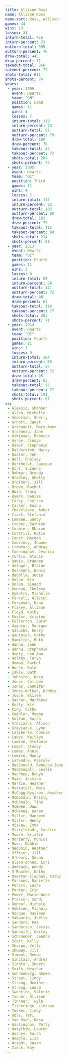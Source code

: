 ```yaml
---
title: Allison Ross
name: Allison Ross
name-sort: Ross, Allison
games: 44
wins: 13
losses: 31
inturn-total: 416
inturn-percent: 72
outturn-total: 395
outturn-percent: 76
draw-total: 445
draw-percent: 71
takeout-total: 366
takeout-percent: 77
shots-total: 811
shots-percent: 74
years:
 - year: 1999
   event: Hearts
   team: "ON"
   position: Lead
   games: 11
   wins: 4
   losses: 7
   inturn-total: 119
   inturn-percent: 73
   outturn-total: 85
   outturn-percent: 79
   draw-total: 160
   draw-percent: 76
   takeout-total: 44
   takeout-percent: 72
   shots-total: 204
   shots-percent: 75
 - year: 2005
   event: Hearts
   team: "QC"
   position: Third
   games: 11
   wins: 4
   losses: 7
   inturn-total: 112
   inturn-percent: 83
   outturn-total: 102
   outturn-percent: 80
   draw-total: 102
   draw-percent: 79
   takeout-total: 112
   takeout-percent: 84
   shots-total: 214
   shots-percent: 82
 - year: 2013
   event: Hearts
   team: "QC"
   position: Fourth
   games: 11
   wins: 3
   losses: 8
   inturn-total: 81
   inturn-percent: 69
   outturn-total: 121
   outturn-percent: 72
   draw-total: 88
   draw-percent: 63
   takeout-total: 114
   takeout-percent: 77
   shots-total: 202
   shots-percent: 71
 - year: 2014
   event: Hearts
   team: "QC"
   position: Fourth
   games: 11
   wins: 2
   losses: 9
   inturn-total: 104
   inturn-percent: 63
   outturn-total: 87
   outturn-percent: 72
   draw-total: 95
   draw-percent: 62
   takeout-total: 96
   takeout-percent: 72
   shots-total: 191
   shots-percent: 67
vs:
 - Aleksic, Shannon
 - Allen, Michelle
 - Anderson, Sherry
 - Arnott, Janet
 - Arsenault, Mary-Anne
 - Arseneau, Jane
 - Atkinson, Rebecca
 - Ayrey, Jinaye
 - Baier, Stephanie
 - Balderston, Marcy
 - Baxter, Jen
 - Bell, Chelsey
 - Berthelot, Janique
 - Birt, Suzanne
 - Bohmer, Brenda
 - Bradley, Shelly
 - Brothers, Jill
 - Brown, Rachel
 - Bush, Tracy
 - Byers, Denise
 - Carey, Chelsea
 - Carter, Sasha
 - Cheveldave, Amber
 - Clark, Stefanie
 - Comeau, Sandy
 - Cooper, Kathryn
 - Cormier, Sharon
 - Cottrill, Katie
 - Court, Morgan
 - Courtney, Joanne
 - Crawford, Andrea
 - Cunningham, Jessica
 - Curtis, Stacie
 - Davis, Brandee
 - deJager, Blaine
 - Delahunt, Nancy
 - deSolla, Jodie
 - Dolan, Kim
 - Dolan, Sinead
 - Duncan, Chelsea
 - Dykstra, Michelle
 - Farrell, Allison
 - Ferguson, Dana
 - Flaxey, Allison
 - Floyd, Kathy
 - Foster, Kristen
 - Fullerton, Sarah
 - Gagnier, Monique
 - Galusha, Kerry
 - Gauthier, Cathy
 - Hamilton, Beth
 - Hanna, Jenn
 - Hanna, Stephanie
 - Henry, Lou Ann
 - Holtby, Taryn
 - Homan, Rachel
 - Horne, Kate
 - Iskiw, Beth
 - Johnston, Kara
 - Jones, Colleen
 - Jones, Jennifer
 - Jones-Walker, Debbie
 - Joyce, Blisse
 - Kasner, Marliese
 - Kelly, Kim
 - King, Cathy
 - Koehler, Megan
 - Koltun, Sarah
 - Kreviazuk, Alison
 - Kreviazuk, Lynn
 - Laliberte, Connie
 - Lawes, Kaitlyn
 - Lawton, Stefanie
 - Leger, Stacey
 - Lemay, Annie
 - Lemire, Nancy
 - Letendre, Pascale
 - MacDonald, Rebecca Jean
 - MacDougall, Leslie
 - MacPhee, Robyn
 - Mair, Jessica
 - Martin, Heather
 - Mattatall, Mary
 - McCagg-Nystrom, Heather
 - McDonald, Kristy
 - McDonald, Tina
 - McEwen, Dawn
 - McNamee, Karen
 - Miller, Maureen
 - Miller, Wendy
 - Miskew, Emma
 - Mittelstadt, Candice
 - Moore, Kristie
 - Moriarty, Monica
 - Moss, Debbie
 - Nedohin, Heather
 - Officer, Jill
 - O'Leary, Susan
 - Olson-Johns, Lori
 - Ondrack, Wendy
 - O'Rourke, Kathy
 - Overton-Clapham, Cathy
 - Parsons, Danielle
 - Peters, Laine
 - Porter, Erin
 - Power, Marie-Anne
 - Prosser, Sandi
 - Renouf, Michele
 - Robison, Michala
 - Rocque, Raylene
 - Sabourin, Joelle
 - Sanders, Pat
 - Sanderson, Jessie
 - Sandwith, Carley
 - Schraeder, Jeanna
 - Scott, Kelly
 - Sharpe, Kelli
 - Shumay, Jill
 - Simons, Renee
 - Sinclair, Andrea
 - Singler, Sherri
 - Smith, Heather
 - Sonnenberg, Renee
 - Street, Cindy
 - Strong, Heather
 - Strong, Laura
 - Sweeting, Valerie
 - Tanner, Allison
 - Tincher, Twyla
 - Titheridge, Lindsay
 - Tucker, Cindy
 - Udle, Teri
 - Van Osch, Kesa
 - Wallingham, Patty
 - Wasylkiw, Lauren
 - Wazney, Sarah
 - Weagle, Lisa
 - Wright, Susan
 - Zinck, Kay
---
```

